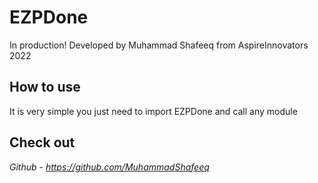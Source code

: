 # EZPDone

In production!
Developed by Muhammad Shafeeq from AspireInnovators 2022

## How to use

It is very simple you just need to import EZPDone and call any module

## Check out
 
_Github_ -  _https://github.com/MuhammadShafeeq_

